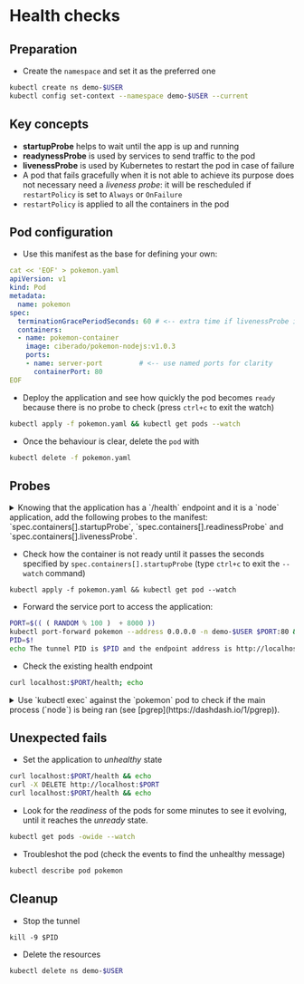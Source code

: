 # Health checks


## Preparation

* Create the `namespace` and set it as the preferred one

```bash
kubectl create ns demo-$USER
kubectl config set-context --namespace demo-$USER --current
```

## Key concepts

* **startupProbe** helps to wait until the app is up and running
* **readynessProbe** is used by services to send traffic to the pod
* **livenessProbe** is used by Kubernetes to restart the pod in case of failure
* A pod that fails gracefully when it is not able to achieve its purpose does not necessary need a *liveness probe*: it will be rescheduled if `restartPolicy` is set to `Always` or `OnFailure`
* `restartPolicy` is applied to all the containers in the pod

## Pod configuration

* Use this manifest as the base for defining your own:

```yaml
cat << 'EOF' > pokemon.yaml
apiVersion: v1
kind: Pod
metadata:
  name: pokemon
spec:
  terminationGracePeriodSeconds: 60 # <-- extra time if livenessProbe is ok
  containers:
  - name: pokemon-container
    image: ciberado/pokemon-nodejs:v1.0.3
    ports:
    - name: server-port         # <-- use named ports for clarity 
      containerPort: 80
EOF
```

* Deploy the application and see how quickly the pod becomes `ready` because there is no probe to check (press `ctrl+c` to exit the watch)

```bash
kubectl apply -f pokemon.yaml && kubectl get pods --watch
```

* Once the behaviour is clear, delete the `pod` with

```bash
kubectl delete -f pokemon.yaml
```

## Probes

<details>
<summary>
Knowing that the application has a `/health` endpoint and it is a `node` application, add the following probes to the manifest: `spec.containers[].startupProbe`, `spec.containers[].readinessProbe` and `spec.containers[].livenessProbe`.
</summary>

```yaml
cat << 'EOF' > pokemon.yaml
apiVersion: v1
kind: Pod
metadata:
  name: pokemon
spec:
  terminationGracePeriodSeconds: 60 # <-- extra time if livenessProbe is ok
  containers:
  - name: pokemon-container
    image: ciberado/pokemon-nodejs:v1.0.3
    ports:
    - name: server-port         # <-- use named ports for clarity 
      containerPort: 80
    startupProbe:               # <-- Wait before starting other probes
      httpGet:
        port: server-port
        path: "/health"
      failureThreshold: 5
      periodSeconds: 15         # <-- wait up to 5*10 seconds
    readinessProbe:             # <-- send me traffic if it is ok
      httpGet:
        port: server-port
        path: "/health"
      initialDelaySeconds: 0    # <-- Not needed, already startuped
      periodSeconds: 20         # <-- Check three times per minute
      timeoutSeconds: 5         # <-- Fail if it takes more than this
      successThreshold: 1       # <-- First green means it's ok
      failureThreshold: 3       # <-- Two consecutive ko stops traffic to the pod
    livenessProbe:
      exec:
        command: ["pgrep", "-x", "node"]  # <-- This is a js application for node
      initialDelaySeconds: 1
      periodSeconds: 5
      successThreshold: 1
      failureThreshold: 2
      terminationGracePeriodSeconds: 10  # <-- Quick kill if liveness probe is not ok
EOF
```

</details>


* Check how the container is not ready until it passes the seconds specified by `spec.containers[].startupProbe` (type `ctrl+c` to exit the `--watch` command)

```
kubectl apply -f pokemon.yaml && kubectl get pod --watch
```


* Forward the service port to access the application:

```bash
PORT=$(( ( RANDOM % 100 )  + 8000 ))
kubectl port-forward pokemon --address 0.0.0.0 -n demo-$USER $PORT:80 &
PID=$!
echo The tunnel PID is $PID and the endpoint address is http://localhost:$PORT
```

* Check the existing health endpoint

```bash
curl localhost:$PORT/health; echo
```

<details>
<summary>
Use `kubectl exec` against the `pokemon` pod to check if the main process (`node`) is being ran (see [pgrep](https://dashdash.io/1/pgrep)).
</summary>

```bash
kubectl exec -it pokemon -- pgrep node
```
</details>


## Unexpected fails

* Set the application to *unhealthy* state 

```bash
curl localhost:$PORT/health && echo
curl -X DELETE http://localhost:$PORT
curl localhost:$PORT/health && echo
```

* Look for the *readiness* of the pods for some minutes to see it evolving, until it reaches the *unready* state.

```bash
kubectl get pods -owide --watch
```

* Troubleshot the pod (check the events to find the unhealthy message)

```bash
kubectl describe pod pokemon
```

## Cleanup


* Stop the tunnel

```
kill -9 $PID
```

* Delete the resources

```bash
kubectl delete ns demo-$USER
```
